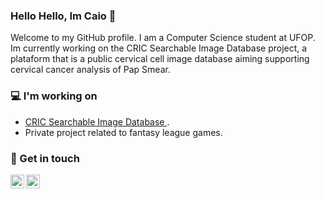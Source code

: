 ### Hello Hello, Im Caio 👋

Welcome to my GitHub profile. I am a Computer Science student at UFOP. Im currently working on the CRIC Searchable Image Database project, 
a plataform that is a public cervical cell image database aiming supporting cervical cancer analysis of Pap Smear.

### 💻 I'm working on
- <a href="https://playground.database.cric.com.br/">CRIC Searchable Image Database </a>.
- Private project related to fantasy league games.

### 💬 Get in touch
<a href="https://www.linkedin.com/in/caio-costa-84134a160/">
  <img align="left" alt="Darshan's Linkdein" width="22px" src="https://cdn.jsdelivr.net/npm/simple-icons@v3/icons/linkedin.svg" />
</a>
<a href="https://github.com/costascaio">
  <img align="left" alt="Darshan's Github" width="22px" src="https://cdn.jsdelivr.net/npm/simple-icons@v3/icons/github.svg" />
</a>